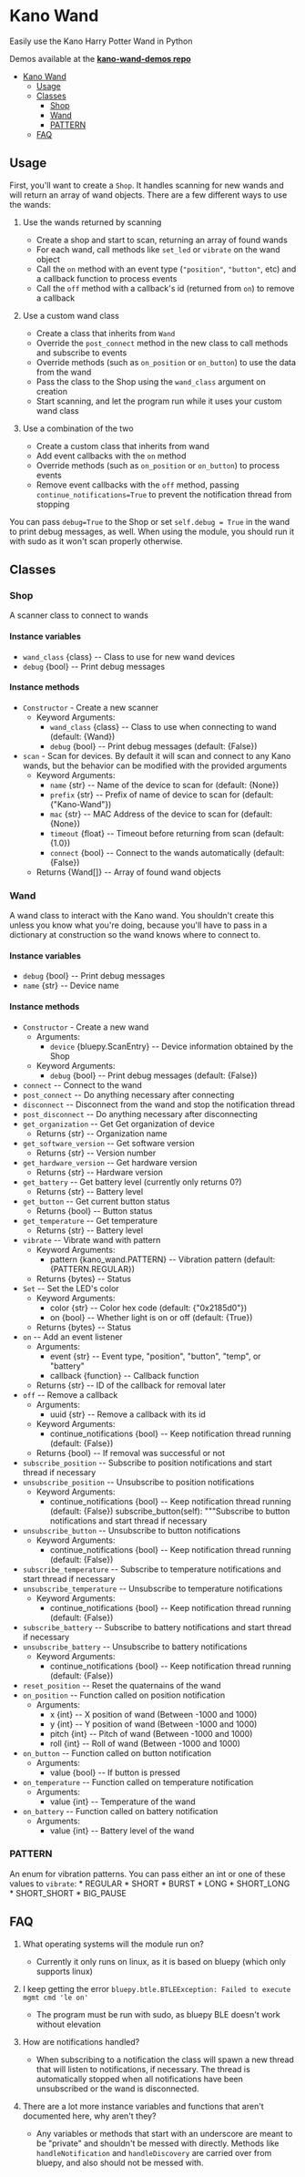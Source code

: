 # Kano Wand

Easily use the Kano Harry Potter Wand in Python

Demos available at the [**kano-wand-demos repo**](https://github.com/GammaGames/kano-wand-demos)

- [Kano Wand](#kano-wand)
    - [Usage](#usage)
    - [Classes](#classes)
        - [Shop](#shop)
        - [Wand](#wand)
        - [PATTERN](#pattern)
    - [FAQ](#faq)

## Usage

First, you'll want to create a `Shop`. It handles scanning for new wands and will return an array of wand objects. There are a few different ways to use the wands:

1. Use the wands returned by scanning
    * Create a shop and start to scan, returning an array of found wands
    * For each wand, call methods like `set_led` or `vibrate` on the wand object
    * Call the `on` method with an event type (`"position"`, `"button"`, etc) and a callback function to process events
    * Call the `off` method with a callback's id (returned from `on`) to remove a callback

2. Use a custom wand class
    * Create a class that inherits from `Wand`
    * Override the `post_connect` method in the new class to call methods and subscribe to events
    * Override methods (such as `on_position` or `on_button`) to use the data from the wand
    * Pass the class to the Shop using the `wand_class` argument on creation
    * Start scanning, and let the program run while it uses your custom wand class

3. Use a combination of the two
    * Create a custom class that inherits from wand
    * Add event callbacks with the `on` method
    * Override methods (such as `on_position` or `on_button`) to process events
    * Remove event callbacks with the `off` method, passing `continue_notifications=True` to prevent the notification thread from stopping

You can pass `debug=True` to the Shop or set `self.debug = True` in the wand to print debug messages, as well. When using the module, you should run it with sudo as it won't scan properly otherwise.

## Classes

### Shop

A scanner class to connect to wands

#### Instance variables

* `wand_class` {class} -- Class to use for new wand devices
* `debug` {bool} -- Print debug messages

#### Instance methods

* `Constructor` - Create a new scanner
    * Keyword Arguments:
        * `wand_class` {class} -- Class to use when connecting to wand (default: {Wand})
        * `debug` {bool} -- Print debug messages (default: {False})
* `scan` - Scan for devices. By default it will scan and connect to any Kano wands, but the behavior can be modified with the provided arguments
    * Keyword Arguments:
        * `name` {str} -- Name of the device to scan for (default: {None})
        * `prefix` {str} -- Prefix of name of device to scan for (default: {"Kano-Wand"})
        * `mac` {str} -- MAC Address of the device to scan for (default: {None})
        * `timeout` {float} -- Timeout before returning from scan (default: {1.0})
        * `connect` {bool} -- Connect to the wands automatically (default: {False})
    * Returns {Wand[]} -- Array of found wand objects

### Wand

A wand class to interact with the Kano wand. You shouldn't create this unless you know what you're doing, because you'll have to pass in a dictionary at construction so the wand knows where to connect to.

#### Instance variables

* `debug` {bool} -- Print debug messages
* `name` {str} -- Device name

#### Instance methods

* `Constructor` - Create a new wand
    * Arguments:
        * `device` {bluepy.ScanEntry} -- Device information obtained by the Shop
    * Keyword Arguments:
        * `debug` {bool} -- Print debug messages (default: {False})
* `connect` -- Connect to the wand
* `post_connect` -- Do anything necessary after connecting
* `disconnect` -- Disconnect from the wand and stop the notification thread
* `post_disconnect` -- Do anything necessary after disconnecting
* `get_organization` -- Get Get organization of device
    * Returns {str} -- Organization name
* `get_software_version` -- Get software version
    * Returns {str} -- Version number
* `get_hardware_version` -- Get hardware version
    * Returns {str} -- Hardware version
* `get_battery` -- Get battery level (currently only returns 0?)
    * Returns {str} -- Battery level
* `get_button` -- Get current button status
    * Returns {bool} -- Button status
* `get_temperature` -- Get temperature
    * Returns {str} -- Battery level
* `vibrate` -- Vibrate wand with pattern
    * Keyword Arguments:
        * pattern {kano_wand.PATTERN} -- Vibration pattern (default: {PATTERN.REGULAR})
    * Returns {bytes} -- Status
* `Set` -- Set the LED's color
    * Keyword Arguments:
        * color {str} -- Color hex code (default: {"0x2185d0"})
        * on {bool} -- Whether light is on or off (default: {True})
    * Returns {bytes} -- Status
* `on` -- Add an event listener
    * Arguments:
        * event {str} -- Event type, "position", "button", "temp", or "battery"
        * callback {function} -- Callback function
    * Returns {str} -- ID of the callback for removal later
* `off` -- Remove a callback
    * Arguments:
        * uuid {str} -- Remove a callback with its id
    * Keyword Arguments:
        * continue_notifications {bool} -- Keep notification thread running (default: {False})
    * Returns {bool} -- If removal was successful or not
* `subscribe_position` -- Subscribe to position notifications and start thread if necessary
* `unsubscribe_position` -- Unsubscribe to position notifications
    * Keyword Arguments:
        * continue_notifications {bool} -- Keep notification thread running (default: {False})
subscribe_button(self):
        """Subscribe to button notifications and start thread if necessary
* `unsubscribe_button` -- Unsubscribe to button notifications
    * Keyword Arguments:
        * continue_notifications {bool} -- Keep notification thread running (default: {False})
* `subscribe_temperature` -- Subscribe to temperature notifications and start thread if necessary
* `unsubscribe_temperature` -- Unsubscribe to temperature notifications
    * Keyword Arguments:
        * continue_notifications {bool} -- Keep notification thread running (default: {False})
* `subscribe_battery` -- Subscribe to battery notifications and start thread if necessary
* `unsubscribe_battery` -- Unsubscribe to battery notifications
    * Keyword Arguments:
        * continue_notifications {bool} -- Keep notification thread running (default: {False})
* `reset_position` -- Reset the quaternains of the wand
* `on_position` -- Function called on position notification
    * Arguments:
        * x {int} -- X position of wand (Between -1000 and 1000)
        * y {int} -- Y position of wand (Between -1000 and 1000)
        * pitch {int} -- Pitch of wand (Between -1000 and 1000)
        * roll {int} -- Roll of wand (Between -1000 and 1000)
* `on_button` -- Function called on button notification
    * Arguments:
        * value {bool} -- If button is pressed
* `on_temperature` -- Function called on temperature notification
    * Arguments:
        * value {int} -- Temperature of the wand
* `on_battery` -- Function called on battery notification
    * Arguments:
        * value {int} -- Battery level of the wand


### PATTERN

An enum for vibration patterns. You can pass either an int or one of these values to `vibrate`:
    * REGULAR
    * SHORT
    * BURST
    * LONG
    * SHORT_LONG
    * SHORT_SHORT
    * BIG_PAUSE

## FAQ

1. What operating systems will the module run on?
    * Currently it only runs on linux, as it is based on bluepy (which only supports linux)

2. I keep getting the error `bluepy.btle.BTLEException: Failed to execute mgmt cmd 'le on'`
    * The program must be run with sudo, as bluepy BLE doesn't work without elevation

3. How are notifications handled?
    * When subscribing to a notification the class will spawn a new thread that will listen to notifications, if necessary. The thread is automatically stopped when all notifications have been unsubscribed or the wand is disconnected.

4. There are a lot more instance variables and functions that aren't documented here, why aren't they?
    * Any variables or methods that start with an underscore are meant to be "private" and shouldn't be messed with directly. Methods like `handleNotification` and `handleDiscovery` are carried over from bluepy, and also should not be messed with.
